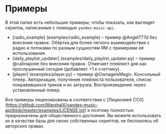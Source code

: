 # Примеры

В этой папке есть небольшие примеры, чтобы показать, как выглядят скрипты,
написанные с помощью `yandex-music-api`.

- [radio_example] (examples/radio_example) – пример @Angel777d без внесения 
  правок. Обёртка для более легкого взаимодействия с радио и потоками по разным
  сущностям ЯМ с примерами её использования.
- [daily_playlist_updater] (examples/daily_playlist_updater.py) – пример
  @catinapoke без внесения правок. Отмечает плейлист дня как 
  прослушанный сегодня (добавляет +1 к счетчику).
- [player] (examples/player.py) – пример @OwnageIsMagic. Консольный плеер. 
  Авторизация, получение плейлиста пользователя, список понравившихся 
  треков и их загрузка. Воспроизведение через установленный плеер.

Все примеры лицензированы в соответствии с 
[Лицензией CC0] (https://github.com/MarshalX/yandex-music-api/blob/master/examples/LICENSE.txt) 
и поэтому полностью предназначены для общественного достояния.
Вы можете использовать их в качестве базы для своих собственных скриптов,
не беспокоясь об авторских правах.